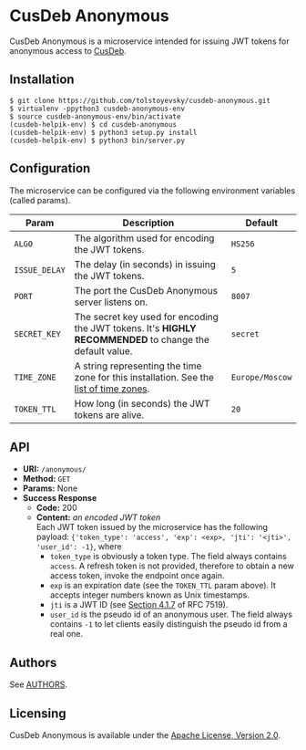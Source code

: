 # CusDeb Anonymous

CusDeb Anonymous is a microservice intended for issuing JWT tokens for anonymous access to [CusDeb](https://cusdeb.com).

## Installation

```
$ git clone https://github.com/tolstoyevsky/cusdeb-anonymous.git
$ virtualenv -ppython3 cusdeb-anonymous-env
$ source cusdeb-anonymous-env/bin/activate
(cusdeb-helpik-env) $ cd cusdeb-anonymous
(cusdeb-helpik-env) $ python3 setup.py install
(cusdeb-helpik-env) $ python3 bin/server.py
```

## Configuration

The microservice can be configured via the following environment variables (called params).

| Param         | Description                                                                                                                                           | Default        |
|---------------|-------------------------------------------------------------------------------------------------------------------------------------------------------|----------------|
| `ALGO`        | The algorithm used for encoding the JWT tokens.                                                                                                       | `HS256`        |
| `ISSUE_DELAY` | The delay (in seconds) in issuing the JWT tokens.                                                                                                     | `5`            |
| `PORT`        | The port the CusDeb Anonymous server listens on.                                                                                                      | `8007`         |
| `SECRET_KEY`  | The secret key used for encoding the JWT tokens. It's **HIGHLY RECOMMENDED** to change the default value.                                             | `secret`       |
| `TIME_ZONE`   | A string representing the time zone for this installation. See the [list of time zones](https://en.wikipedia.org/wiki/List_of_tz_database_time_zones).| `Europe/Moscow`|
| `TOKEN_TTL`   | How long (in seconds) the JWT tokens are alive.                                                                                                       | `20`           |

## API

* **URI:** `/anonymous/`
* **Method:** `GET`
* **Params:** None
* **Success Response**
  * **Code:** 200
  * **Content:** *an encoded JWT token*<br/>
    Each JWT token issued by the microservice has the following payload: `{'token_type': 'access', 'exp': <exp>, 'jti': '<jti>', 'user_id': -1}`, where
    * `token_type` is obviously a token type. The field always contains `access`.
      A refresh token is not provided, therefore to obtain a new access token, invoke the endpoint once again.
    * `exp` is an expiration date (see the `TOKEN_TTL` param above). It accepts integer numbers known as Unix timestamps.
    * `jti` is a JWT ID (see [Section 4.1.7](https://tools.ietf.org/html/rfc7519#page-10) of RFC 7519).
    * `user_id` is the pseudo id of an anonymous user. The field always contains `-1` to let clients easily distinguish the pseudo id from a real one.

## Authors

See [AUTHORS](AUTHORS.md).

## Licensing

CusDeb Anonymous is available under the [Apache License, Version 2.0](LICENSE).
